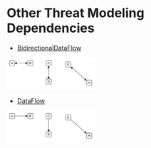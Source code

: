 # Other Threat Modeling Dependencies


- [BidirectionalDataFlow](./bidirectional-data-flow.md)  
<img src="./bidirectional-data-flow.png" width="200"/>

- [DataFlow](./data-flow.md)  
<img src="./data-flow.png" width="200"/>
